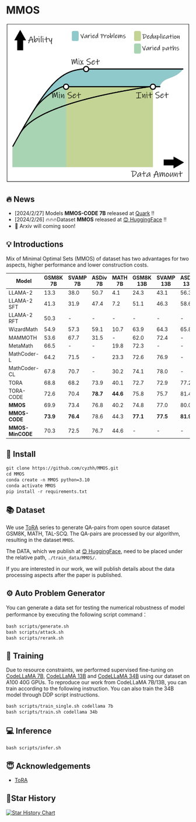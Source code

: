 # MMOS

![](./images/first_table.png)

## 🔥 News
<!-- - [2024/2/26]  -->
- [2024/2/27] Models **MMOS-CODE 7B** released at [Quark](https://pan.quark.cn/s/0b69ec84c793) !!
- [2024/2/26] 🔥🔥🔥Dataset **MMOS** released at [😊 HuggingFace](https://huggingface.co/datasets/cyzhh/MMOS) !!
- 🔲 Arxiv will coming soon! 

<!-- - [2024/1/12] Models ZZ-Math 7B released at [Google Drive](https://drive.google.com/drive/folders/13tpLR0bNLLg1oLkjUuwJT8STCB10uSSS?usp=sharing) or [Quark](https://pan.quark.cn/s/0b69ec84c793) 
- [2024/1/11] Dataset released at [😊 HuggingFace](https://huggingface.co/datasets/cyzhh/TAL-SCQ-CN_mix) -->

## 💡 Introductions

Mix of Minimal Optimal Sets (MMOS) of dataset has two advantages for two aspects, higher performance and lower construction costs.

| Model         | GSM8K 7B | SVAMP 7B | ASDiv 7B | MATH 7B | GSM8K 13B | SVAMP 13B | ASDiv 13B | MATH 13B |
|---------------|----------|----------|----------|---------|-----------|-----------|-----------|----------|
| LLAMA-2       | 13.3     | 38.0     | 50.7     | 4.1     | 24.3      | 43.1      | 56.3      | 6.3      |
| LLAMA-2 SFT   | 41.3     | 31.9     | 47.4     | 7.2     | 51.1      | 46.3      | 58.6      | 9.2      |
| LLAMA-2 RFT   | 50.3     | -        | -        | -       | -         | -         | -         | -        |
| WizardMath    | 54.9     | 57.3     | 59.1     | 10.7    | 63.9      | 64.3      | 65.8      | 14.0     |
| MAMMOTH       | 53.6     | 67.7     | 31.5     | -       | 62.0      | 72.4      | -         | 34.2     |
| MetaMath      | 66.5     | -        | -        | 19.8    | 72.3      | -         | -         | 22.4     |
| MathCoder-L   | 64.2     | 71.5     | -        | 23.3    | 72.6      | 76.9      | -         | 29.9     |
| MathCoder-CL  | 67.8     | 70.7     | -        | 30.2    | 74.1      | 78.0      | -         | 35.9     |
| TORA          | 68.8     | 68.2     | 73.9     | 40.1    | 72.7      | 72.9      | 77.2      | 43.0     |
| TORA-CODE     | 72.6     | 70.4     | **78.7**     | **44.6**    | 75.8      | 75.7      | 81.4      | 48.1     |
| **MMOS**          | 69.9     | 73.4     | 76.8     | 40.2    | 74.8      | 77.0      | 80.0      | 43.2     |
| **MMOS-CODE**     | **73.9**     | **76.4**     | 78.6     | 44.3    | **77.1**      | **77.5**      | **81.9**      | **48.1**     |
| **MMOS-MinCODE**  | 70.3     | 72.5     | 76.7     | 44.6    | -         | -         | -         | -        |

## 💾 Install

    git clone https://github.com/cyzhh/MMOS.git
    cd MMOS
    conda create -n MMOS python=3.10 
    conda activate MMOS
    pip install -r requirements.txt

## 📚 Dataset

We use [ToRA](https://github.com/microsoft/ToRA?tab=readme-ov-file) series to generate QA-pairs from open source dataset GSM8K, MATH, TAL-SCQ. The QA-pairs are processed by our algorithm, resulting in the dataset `MMOS`.

The DATA, which we publish at [😊 HuggingFace](https://huggingface.co/datasets/cyzhh/MMOS), need to be placed under the relative path, `./train_data/MMOS/`.

If you are interested in our work, we will publish details about the data processing aspects after the paper is published.

## ⚙️ Auto Problem Generator

You can generate a data set for testing the numerical robustness of model performance by executing the following script command：

    bash scripts/generate.sh
    bash scripts/attack.sh
    bash scripts/rerank.sh

## 🚀 Training
Due to resource constraints, we performed supervised fine-tuning on [CodeLLaMA 7B](https://huggingface.co/codellama/CodeLlama-7b-Python-hf), [CodeLLaMA 13B](https://huggingface.co/codellama/CodeLlama-13b-Python-hf) and [CodeLLaMA 34B](https://huggingface.co/codellama/CodeLlama-34b-Python-hf) using our dataset on A100 40G GPUs. To reproduce our work from CodeLLaMA 7B/13B, you can train according to the following instruction. You can also train the 34B model through DDP script instructions.

    bash scripts/train_single.sh codellama 7b
    bash scripts/train.sh codellama 34b

## 💻 Inference

    bash scripts/infer.sh

## 😇 Acknowledgements

- [ToRA](https://github.com/microsoft/ToRA?tab=readme-ov-file)

## 🌟Star History

[![Star History Chart](https://api.star-history.com/svg?repos=cyzhh/MMOS&type=Date)](https://star-history.com/#cyzhh/MMOS&Date)

